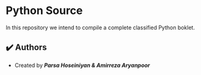 # Python Source

In this repository we intend to compile a complete classified Python boklet.

## :heavy_check_mark: Authors

-   Created by ***Parsa Hoseiniyan & Amirreza Aryanpoor***

